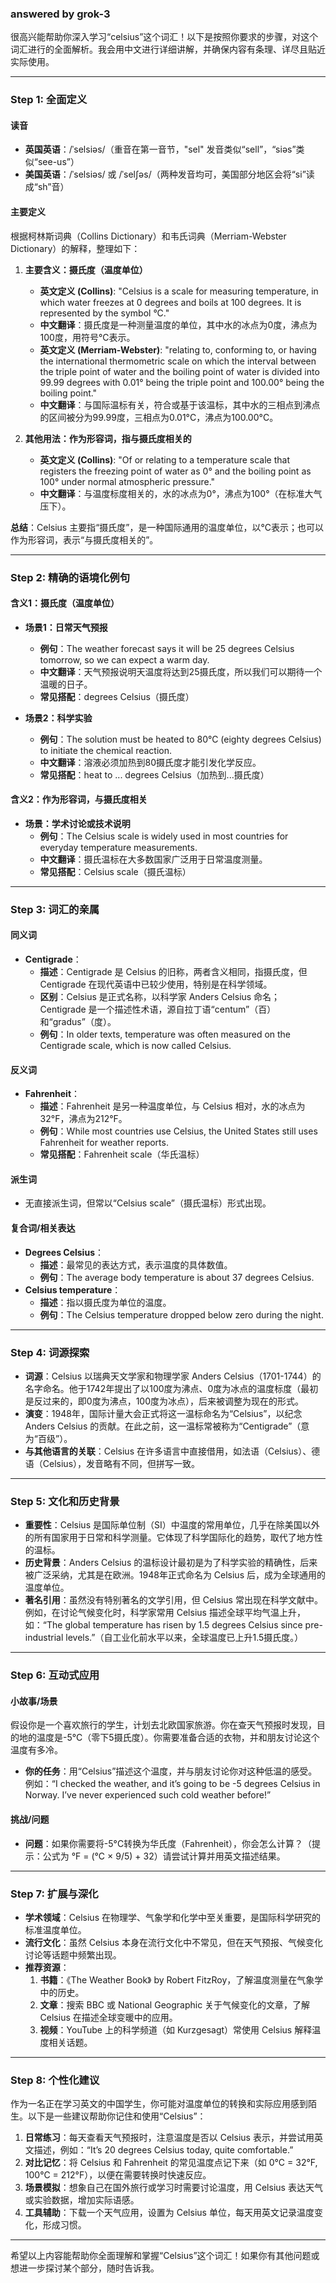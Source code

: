 ### answered by grok-3
很高兴能帮助你深入学习“celsius”这个词汇！以下是按照你要求的步骤，对这个词汇进行的全面解析。我会用中文进行详细讲解，并确保内容有条理、详尽且贴近实际使用。

---

### Step 1: 全面定义

#### 读音
- **英国英语**：/ˈselsiəs/（重音在第一音节，"sel" 发音类似“sell”，“siəs”类似“see-us”）
- **美国英语**：/ˈselsiəs/ 或 /ˈselʃəs/（两种发音均可，美国部分地区会将“si”读成“sh”音）

#### 主要定义
根据柯林斯词典（Collins Dictionary）和韦氏词典（Merriam-Webster Dictionary）的解释，整理如下：

1. **主要含义：摄氏度（温度单位）**
   - **英文定义 (Collins)**: "Celsius is a scale for measuring temperature, in which water freezes at 0 degrees and boils at 100 degrees. It is represented by the symbol °C."
   - **中文翻译**：摄氏度是一种测量温度的单位，其中水的冰点为0度，沸点为100度，用符号°C表示。
   - **英文定义 (Merriam-Webster)**: "relating to, conforming to, or having the international thermometric scale on which the interval between the triple point of water and the boiling point of water is divided into 99.99 degrees with 0.01° being the triple point and 100.00° being the boiling point."
   - **中文翻译**：与国际温标有关，符合或基于该温标，其中水的三相点到沸点的区间被分为99.99度，三相点为0.01°C，沸点为100.00°C。

2. **其他用法：作为形容词，指与摄氏度相关的**
   - **英文定义 (Collins)**: "Of or relating to a temperature scale that registers the freezing point of water as 0° and the boiling point as 100° under normal atmospheric pressure."
   - **中文翻译**：与温度标度相关的，水的冰点为0°，沸点为100°（在标准大气压下）。

**总结**：Celsius 主要指“摄氏度”，是一种国际通用的温度单位，以°C表示；也可以作为形容词，表示“与摄氏度相关的”。

---

### Step 2: 精确的语境化例句

#### 含义1：摄氏度（温度单位）
- **场景1：日常天气预报**
  - **例句**：The weather forecast says it will be 25 degrees Celsius tomorrow, so we can expect a warm day.
  - **中文翻译**：天气预报说明天温度将达到25摄氏度，所以我们可以期待一个温暖的日子。
  - **常见搭配**：degrees Celsius（摄氏度）

- **场景2：科学实验**
  - **例句**：The solution must be heated to 80°C (eighty degrees Celsius) to initiate the chemical reaction.
  - **中文翻译**：溶液必须加热到80摄氏度才能引发化学反应。
  - **常见搭配**：heat to ... degrees Celsius（加热到...摄氏度）

#### 含义2：作为形容词，与摄氏度相关
- **场景：学术讨论或技术说明**
  - **例句**：The Celsius scale is widely used in most countries for everyday temperature measurements.
  - **中文翻译**：摄氏温标在大多数国家广泛用于日常温度测量。
  - **常见搭配**：Celsius scale（摄氏温标）

---

### Step 3: 词汇的亲属

#### 同义词
- **Centigrade**：
  - **描述**：Centigrade 是 Celsius 的旧称，两者含义相同，指摄氏度，但 Centigrade 在现代英语中已较少使用，特别是在科学领域。
  - **区别**：Celsius 是正式名称，以科学家 Anders Celsius 命名；Centigrade 是一个描述性术语，源自拉丁语“centum”（百）和“gradus”（度）。
  - **例句**：In older texts, temperature was often measured on the Centigrade scale, which is now called Celsius.

#### 反义词
- **Fahrenheit**：
  - **描述**：Fahrenheit 是另一种温度单位，与 Celsius 相对，水的冰点为32°F，沸点为212°F。
  - **例句**：While most countries use Celsius, the United States still uses Fahrenheit for weather reports.
  - **常见搭配**：Fahrenheit scale（华氏温标）

#### 派生词
- 无直接派生词，但常以“Celsius scale”（摄氏温标）形式出现。

#### 复合词/相关表达
- **Degrees Celsius**：
  - **描述**：最常见的表达方式，表示温度的具体数值。
  - **例句**：The average body temperature is about 37 degrees Celsius.
- **Celsius temperature**：
  - **描述**：指以摄氏度为单位的温度。
  - **例句**：The Celsius temperature dropped below zero during the night.

---

### Step 4: 词源探索

- **词源**：Celsius 以瑞典天文学家和物理学家 Anders Celsius（1701-1744）的名字命名。他于1742年提出了以100度为沸点、0度为冰点的温度标度（最初是反过来的，即0度为沸点，100度为冰点），后来被调整为现在的形式。
- **演变**：1948年，国际计量大会正式将这一温标命名为“Celsius”，以纪念 Anders Celsius 的贡献。在此之前，这一温标常被称为“Centigrade”（意为“百级”）。
- **与其他语言的关联**：Celsius 在许多语言中直接借用，如法语（Celsius）、德语（Celsius），发音略有不同，但拼写一致。

---

### Step 5: 文化和历史背景

- **重要性**：Celsius 是国际单位制（SI）中温度的常用单位，几乎在除美国以外的所有国家用于日常和科学测量。它体现了科学国际化的趋势，取代了地方性的温标。
- **历史背景**：Anders Celsius 的温标设计最初是为了科学实验的精确性，后来被广泛采纳，尤其是在欧洲。1948年正式命名为 Celsius 后，成为全球通用的温度单位。
- **著名引用**：虽然没有特别著名的文学引用，但 Celsius 常出现在科学文献中。例如，在讨论气候变化时，科学家常用 Celsius 描述全球平均气温上升，如：“The global temperature has risen by 1.5 degrees Celsius since pre-industrial levels.”（自工业化前水平以来，全球温度已上升1.5摄氏度。）

---

### Step 6: 互动式应用

#### 小故事/场景
假设你是一个喜欢旅行的学生，计划去北欧国家旅游。你在查天气预报时发现，目的地的温度是-5°C（零下5摄氏度）。你需要准备合适的衣物，并和朋友讨论这个温度有多冷。
- **你的任务**：用“Celsius”描述这个温度，并与朋友讨论你对这种低温的感受。例如：“I checked the weather, and it’s going to be -5 degrees Celsius in Norway. I’ve never experienced such cold weather before!”

#### 挑战/问题
- **问题**：如果你需要将-5°C转换为华氏度（Fahrenheit），你会怎么计算？（提示：公式为 °F = (°C × 9/5) + 32）请尝试计算并用英文描述结果。

---

### Step 7: 扩展与深化

- **学术领域**：Celsius 在物理学、气象学和化学中至关重要，是国际科学研究的标准温度单位。
- **流行文化**：虽然 Celsius 本身在流行文化中不常见，但在天气预报、气候变化讨论等话题中频繁出现。
- **推荐资源**：
  1. **书籍**：《The Weather Book》 by Robert FitzRoy，了解温度测量在气象学中的历史。
  2. **文章**：搜索 BBC 或 National Geographic 关于气候变化的文章，了解 Celsius 在描述全球变暖中的应用。
  3. **视频**：YouTube 上的科学频道（如 Kurzgesagt）常使用 Celsius 解释温度相关话题。

---

### Step 8: 个性化建议

作为一名正在学习英文的中国学生，你可能对温度单位的转换和实际应用感到陌生。以下是一些建议帮助你记住和使用“Celsius”：
1. **日常练习**：每天查看天气预报时，注意温度是否以 Celsius 表示，并尝试用英文描述，例如：“It’s 20 degrees Celsius today, quite comfortable.”
2. **对比记忆**：将 Celsius 和 Fahrenheit 的常见温度点记下来（如 0°C = 32°F, 100°C = 212°F），以便在需要转换时快速反应。
3. **场景模拟**：想象自己在国外旅行或学习时需要讨论温度，用 Celsius 表达天气或实验数据，增加实际语感。
4. **工具辅助**：下载一个天气应用，设置为 Celsius 单位，每天用英文记录温度变化，形成习惯。

---

希望以上内容能帮助你全面理解和掌握“Celsius”这个词汇！如果你有其他问题或想进一步探讨某个部分，随时告诉我。